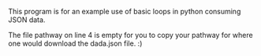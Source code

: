 This program is for an example use of basic loops in python consuming JSON data.

The file pathway on line 4 is empty for you to copy your pathway for where one would download the dada.json file. :)
